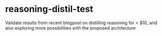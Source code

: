 # reasoning-distil-test
Validate results from recent blogpost on distilling reasoning for &lt; $10, and also exploring more possibilities with the proposed architecture
